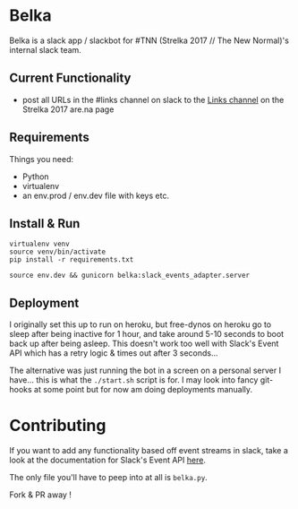 # Belka

Belka is a slack app / slackbot for #TNN (Strelka 2017 // The New Normal)'s internal slack team.

## Current Functionality

- post all URLs in the #links channel on slack to the [Links channel](https://www.are.na/strelka-2017/links-1489249188) on the Strelka 2017 are.na page

## Requirements

Things you need:
- Python
- virtualenv
- an env.prod / env.dev file with keys etc.

## Install & Run

```
virtualenv venv
source venv/bin/activate
pip install -r requirements.txt

source env.dev && gunicorn belka:slack_events_adapter.server
```
## Deployment

I originally set this up to run on heroku, but free-dynos on heroku go
to sleep after being inactive for 1 hour, and take around 5-10 seconds
to boot back up after being asleep. This doesn't work too well with Slack's
Event API which has a retry logic & times out after 3 seconds...

The alternative was just running the bot in a screen on a personal server I
have... this is what the `./start.sh` script is for. I may look into fancy
git-hooks at some point but for now am doing deployments manually.

# Contributing

If you want to add any functionality based off event streams in slack,
take a look at the documentation for Slack's Event API [here](https://medium.com/slack-developer-blog/enhancing-slacks-events-api-7535827829ab#.e25h4meix).

The only file you'll have to peep into at all is `belka.py`.

Fork & PR away !
